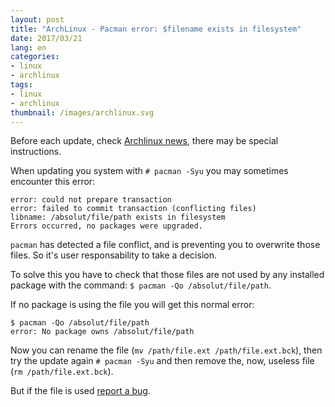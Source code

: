 ```yaml
---
layout: post
title: "ArchLinux - Pacman error: $filename exists in filesystem"
date: 2017/03/21
lang: en
categories:
- linux
- archlinux
tags:
- linux
- archlinux
thumbnail: /images/archlinux.svg
---
```

Before each update, check [Archlinux news](https://www.archlinux.org/news/), there may be special instructions.

When updating you system with `# pacman -Syu` you may sometimes encounter this error:

```
error: could not prepare transaction
error: failed to commit transaction (conflicting files)
libname: /absolut/file/path exists in filesystem
Errors occurred, no packages were upgraded.
```

`pacman` has detected a file conflict, and is preventing you to overwrite those files. So it's user responsability to take a decision.

To solve this you have to check that those files are not used by any installed package with the command: `$ pacman -Qo /absolut/file/path`.

If no package is using the file you will get this normal error:

```
$ pacman -Qo /absolut/file/path
error: No package owns /absolut/file/path
```

Now you can rename the file (`mv /path/file.ext /path/file.ext.bck`), then try the update again `# pacman -Syu` and then remove the, now, useless file (`rm /path/file.ext.bck`).

But if the file is used [report a bug](https://wiki.archlinux.org/index.php/Reporting_bug_guidelines).
